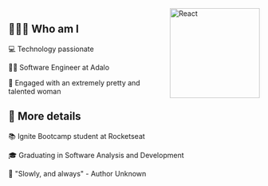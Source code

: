 <img src="https://svgshare.com/i/Zjo.svg" align="right" alt="React" width="180">

## 🧑🏻‍💻 Who am I
<p>
  💻 Technology passionate
</p>
<p>
  🥷🏽 Software Engineer at Adalo
</p>
<p>
  💍 Engaged with an extremely pretty and talented woman

## 📓 More details

<p>
  <p>
  📚 Ignite Bootcamp student at Rocketseat
  </p>
  <p>
  🎓 Graduating in Software Analysis and Development
  </p> 
  <p>
  🎯 "Slowly, and always" - Author Unknown
  </p>
</p>
